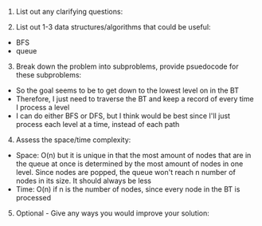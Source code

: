 1. List out any clarifying questions:


2. List out 1-3 data structures/algorithms that could be useful:
- BFS
- queue

3. Break down the problem into subproblems, provide psuedocode for these subproblems:
- So the goal seems to be to get down to the lowest level on in the BT
- Therefore, I just need to traverse the BT and keep a record of every time I process a level
- I can do either BFS or DFS, but I think would be best since I'll just process each level at a time, instead of each path 

4. Assess the space/time complexity:
- Space: O(n) but it is unique in that the most amount of nodes that are in the queue at once is determined by the most amount of nodes in one level. Since nodes are popped, the queue won't reach n number of nodes in its size. It should always be less
- Time: O(n) if n is the number of nodes, since every node in the BT is processed

5. Optional - Give any ways you would improve your solution: